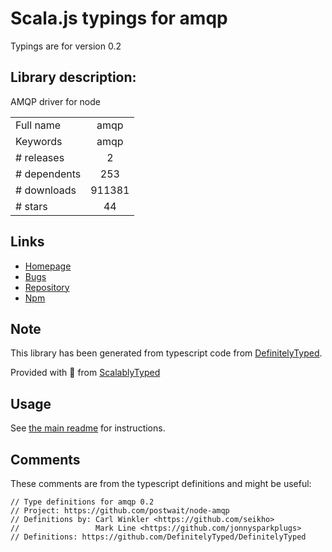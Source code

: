 
# Scala.js typings for amqp

Typings are for version 0.2

## Library description:
AMQP driver for node

|                    |                 |
| ------------------ | :-------------: |
| Full name          | amqp |
| Keywords           | amqp |
| # releases         | 2 |
| # dependents       | 253 |
| # downloads        | 911381 |
| # stars            | 44 |

## Links
- [Homepage](https://github.com/postwait/node-amqp#readme)
- [Bugs](http://github.com/postwait/node-amqp/issues)
- [Repository](https://github.com/postwait/node-amqp)
- [Npm](https://www.npmjs.com/package/amqp)
    


## Note
This library has been generated from typescript code from [DefinitelyTyped](https://definitelytyped.org).

Provided with :purple_heart: from [ScalablyTyped](https://github.com/oyvindberg/ScalablyTyped)

## Usage
See [the main readme](../../readme.md) for instructions.

## Comments

These comments are from the typescript definitions and might be useful:
```
// Type definitions for amqp 0.2
// Project: https://github.com/postwait/node-amqp
// Definitions by: Carl Winkler <https://github.com/seikho>
//                 Mark Line <https://github.com/jonnysparkplugs>
// Definitions: https://github.com/DefinitelyTyped/DefinitelyTyped

```

